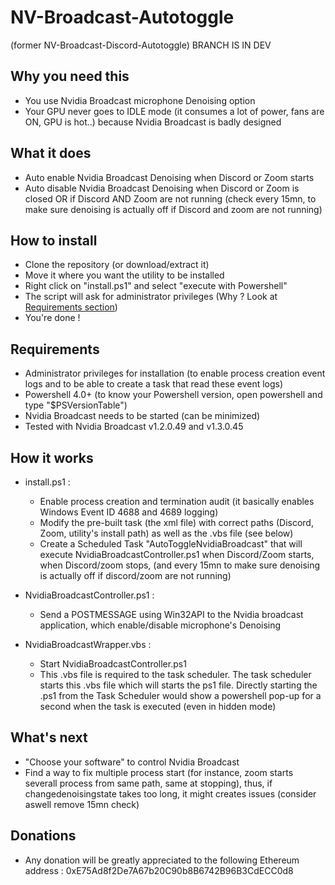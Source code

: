 # NV-Broadcast-Autotoggle
(former NV-Broadcast-Discord-Autotoggle)
BRANCH IS IN DEV

## Why you need this
- You use Nvidia Broadcast microphone Denoising option
- Your GPU never goes to IDLE mode (it consumes a lot of power, fans are ON, GPU is hot..) because Nvidia Broadcast is badly designed


## What it does
- Auto enable Nvidia Broadcast Denoising when Discord or Zoom starts
- Auto disable Nvidia Broadcast Denoising when Discord or Zoom is closed OR if Discord AND Zoom are not running (check every 15mn, to make sure denoising is actually off if Discord and zoom are not running)


## How to install
- Clone the repository (or download/extract it)
- Move it where you want the utility to be installed
- Right click on "install.ps1" and select "execute with Powershell"
- The script will ask for administrator privileges (Why ? Look at [Requirements section](#requirements))
- You're done !


## Requirements
- Administrator privileges for installation (to enable process creation event logs and to be able to create a task that read these event logs)
- Powershell 4.0+ (to know your Powershell version, open powershell and type "$PSVersionTable")
- Nvidia Broadcast needs to be started (can be minimized)
- Tested with Nvidia Broadcast v1.2.0.49 and v1.3.0.45


## How it works
- install.ps1 :
  - Enable process creation and termination audit (it basically enables Windows Event ID 4688 and 4689 logging)
  - Modify the pre-built task (the xml file) with correct paths (Discord, Zoom, utility's install path) as well as the .vbs file (see below)
  - Create a Scheduled Task "AutoToggleNvidiaBroadcast" that will execute NvidiaBroadcastController.ps1 when Discord/Zoom starts, when Discord/zoom stops, (and every 15mn to make sure denoising is actually off if discord/zoom are not running)

- NvidiaBroadcastController.ps1 :
  - Send a POSTMESSAGE using Win32API to the Nvidia broadcast application, which enable/disable microphone's Denoising

- NvidiaBroadcastWrapper.vbs :
  - Start NvidiaBroadcastController.ps1
  - This .vbs file is required to the task scheduler. The task scheduler starts this .vbs file which will starts the ps1 file. Directly starting the .ps1 from the Task Scheduler would show a powershell pop-up for a second when the task is executed (even in hidden mode)

## What's next
- "Choose your software" to control Nvidia Broadcast
- Find a way to fix multiple process start (for instance, zoom starts severall process from same path, same at stopping), thus, if changedenoisingstate takes too long, it might creates issues (consider aswell remove 15mn check)

## Donations
- Any donation will be greatly appreciated to the following Ethereum address : 0xE75Ad8f2De7A67b20C90b8B6742B96B3CdECC0d8